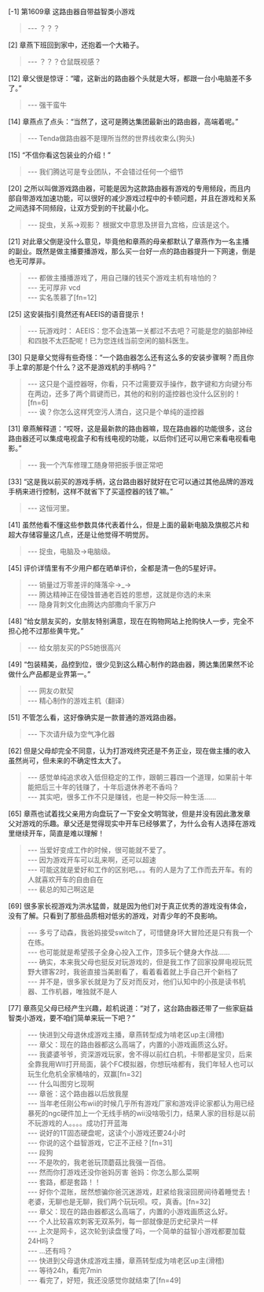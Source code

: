 
[-1] 第1609章 这路由器自带益智类小游戏
>--- ？？？<br>

[2] 章燕下班回到家中，还抱着一个大箱子。
>--- ？？？仓鼠既视感？<br>

[12] 章父很是惊讶：“嚯，这新出的路由器个头就是大呀，都跟一台小电脑差不多了。”
>--- 强干蛮牛<br>

[14] 章燕点了点头：“当然了，这可是腾达集团最新出的路由器，高端着呢。”
>--- Tenda做路由器不是理所当然的世界线收束么(狗头)<br>

[15] “不信你看这包装业的介绍！”
>--- 我们腾达可是专业团队，不会错过任何一个细节<br>

[20] 之所以叫做游戏路由器，可能是因为这款路由器有游戏的专用频段，而且内部自带游戏加速功能，可以很好的减少游戏过程中的卡顿问题，并且在游戏和关系之间选择不同频段，让双方受到的干扰最小化。
>--- 捉虫，关系→观影？
根据文中意思及拼音九宫格，应该是这个。<br>

[21] 对此章父倒是没什么意见，毕竟他和章燕的母亲都默认了章燕作为一名主播的副业。既然是做主播要播游戏，那么买一台好一点的路由器提升一下网速，倒是也无可厚非。
>--- 都做主播播游戏了，用自己赚的钱买个游戏主机有啥怕的？<br>
>--- 无可厚非 vcd<br>
>--- 实名羡慕了[fn=12]<br>

[25] 这安装指引竟然还有AEEIS的语音提示！
>--- 玩游戏时：
AEEIS：您不会连第一关都过不去吧？可能是您的脑部神经和四肢不太匹配呢！已为您连线当前空闲的脑科医生。<br>

[30] 只是章父觉得有些奇怪：“一个路由器怎么还有这么多的安装步骤啊？而且你手上拿的那是个什么？这不是游戏机的手柄吗？”
>--- 这只是个遥控器呀，你看，只不过需要双手操作，数字键和方向键分布在两边，还多了两个肩键而已，其他的和别的遥控器也没什么区别的！[fn=6]<br>
>--- 诶？你怎么这样凭空污人清白，这只是个单纯的遥控器<br>

[31] 章燕解释道：“哎呀，这是最新款的路由器嘛，现在路由器的功能很多，这台路由器还可以集成电视盒子和有线电视的功能，以后你们还可以用它来看电视看电影。”
>--- 我一个汽车修理工随身带把扳手很正常吧<br>

[33] “这是我以前买的游戏手柄，这台路由器好就好在它可以通过其他品牌的游戏手柄来进行控制，这样不就省下了买遥控器的钱了嘛。”
>--- 这恒河里。<br>

[41] 虽然他看不懂这些参数具体代表着什么，但是上面的最新电脑及旗舰芯片和超大存储容量这几点，还是让他觉得不明觉厉。
>--- 捉虫，电脑及→电脑级。<br>

[45] 评价详情里有不少用户都在晒单评价，全都是清一色的5星好评。
>--- 销量过万零差评的降落伞→_→<br>
>--- 腾达精神正在侵蚀普通老百姓的思想，这就是你选的未来<br>
>--- 隐身背刺文化由腾达内部撒向千家万户<br>

[48] “给女朋友买的，女朋友特别满意，现在在购物网站上抢购快人一步，完全不担心抢不过那些黄牛党。”
>--- 给女朋友买的PS5她很高兴<br>

[49] “包装精美，品控到位，很少见到这么精心制作的路由器，腾达集团果然不论做什么产品都是业界第一。”
>--- 网友の默契<br>
>--- 精心制作的游戏主机（翻译）<br>

[51] 不管怎么看，这好像确实是一款普通的游戏路由器。
>--- 下次请升级为空气净化器<br>

[62] 但是父母却完全不同意，认为打游戏终究还是不务正业，现在做主播的收入虽然尚可，但未来的不确定性太大了。
>--- 感觉单纯追求收入低但稳定的工作，跟朝三暮四一个道理，如果前十年能把后三十年的钱赚了，十年后退休养老不香吗？<br>
>--- 其实吧，很多工作不只是赚钱，也是一种交际一种生活……<br>

[65] 章燕也试着找父亲用方向盘玩了一下安全文明驾驶，但是并没有因此激发章父对游戏的乐趣。章父还是觉得现实中开车已经够累了，为什么会有人选择在游戏里继续开车，简直是难以理解！
>--- 当爱好变成工作的时候，很可能就不爱了。<br>
>--- 因为游戏开车可以乱来啊，还可以超速<br>
>--- 可能这就是爱好和工作的区别吧。。。有的人是为了工作而去开车。有的人就喜欢开车的自由自在<br>
>--- 裴总的知己啊这是<br>

[69] 很多家长视游戏为洪水猛兽，就是因为他们对于真正优秀的游戏没有体会，没有了解。只看到了那些品质相对低劣的游戏，对青少年的不良影响。
>--- 多亏了动森，我爸妈接受switch了，可惜健身环大冒险还是只有我一个在练。<br>
>--- 也可能就是希望孩子全身心投入工作，顶多玩个健身大作战……<br>
>--- 确实，本来我父母也挺反对玩游戏的，但是我工作了回家投屏电视玩荒野大镖客2时，我爸直接当美剧看了，看着看着就上手自己开个新档了<br>
>--- 并不是，很多家长就是为了反对而反对，他们认知中的小孩是读书机器、工作机器，唯独就不是人<br>

[77] 章燕见父母已经产生兴趣，趁机说道：“对了，这台路由器还带了一些家庭益智类小游戏，要不咱们简单来玩一下吧？”
>--- 快进到父母退休成游戏主播，章燕转型成为啃老区up主(滑稽)<br>
>--- 章父：现在的路由器都这么高端了，内置的小游戏画质这么好。<br>
>--- 我婆婆爷爷，资深游戏玩家，舍不得以前红白机，卡带都是宝贝，后来全靠我用WII打开局面，装个FC模拟器，你想玩啥都有，我们年轻人也可以玩生化危机全家桶啥的，双赢[fn=32]<br>
>--- 什么叫图穷匕现啊<br>
>--- 章爸：这个路由器以后放我屋<br>
>--- 当年老任刚公布wii的时候几乎所有游戏厂家和游戏评论家都认为用已经暴死的ngc硬件加上一个无线手柄的wii没啥吸引力，结果人家的目标是以前不玩游戏的人。。。。成功打开蓝海<br>
>--- 说好的1T固态硬盘呢，这读个小游戏还要24小时<br>
>--- 你说的这个益智游戏，它正不正经？[fn=31]<br>
>--- 段狗<br>
>--- 不是吹的，我老爸玩顶蘑菇比我强一百倍。<br>
>--- 然而你打游戏还没你爸妈厉害
爸妈：你怎么那么菜啊<br>
>--- 套路，都是套路！！<br>
>--- 好你个混账，居然想骗你爸沉迷游戏，赶紧给我滚回房间待着睡觉去！老婆，无聊也是无聊，我们两个玩玩呗。哎，真香。[fn=32]<br>
>--- 章父：现在的路由器都这么高端了，内置的小游戏画质这么好。<br>
>--- 个人比较喜欢刺客无双系列，每一部就像是历史纪录片一样<br>
>--- 上次是网卡，这次轮到读盘慢了吗，一个简单的益智小游戏都要加载24H吗？<br>
>--- …还有吗？<br>
>--- 快进到父母退休成游戏主播，章燕转型成为啃老区up主(滑稽)<br>
>--- 等待24h，看完7min<br>
>--- 看完了，好短，我还没感觉你就结束了[fn=49]<br>
